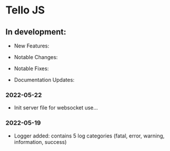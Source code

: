 # Tello JS

## In development:

- New Features:

- Notable Changes:

- Notable Fixes:

- Documentation Updates:

### 2022-05-22

- Init server file for websocket use...

### 2022-05-19

- Logger added: contains 5 log categories (fatal, error, warning, information, success)
